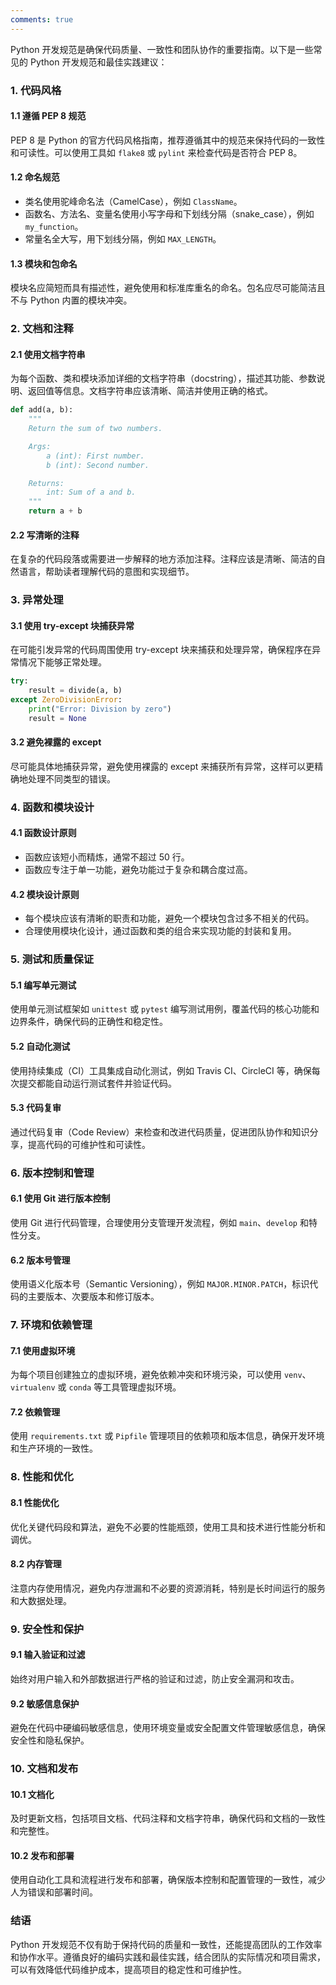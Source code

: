 ```yaml
---
comments: true
---
```


Python 开发规范是确保代码质量、一致性和团队协作的重要指南。以下是一些常见的 Python 开发规范和最佳实践建议：

### 1. 代码风格

#### 1.1 遵循 PEP 8 规范

PEP 8 是 Python 的官方代码风格指南，推荐遵循其中的规范来保持代码的一致性和可读性。可以使用工具如 `flake8` 或 `pylint` 来检查代码是否符合 PEP 8。

#### 1.2 命名规范

- 类名使用驼峰命名法（CamelCase），例如 `ClassName`。
- 函数名、方法名、变量名使用小写字母和下划线分隔（snake_case），例如 `my_function`。
- 常量名全大写，用下划线分隔，例如 `MAX_LENGTH`。

#### 1.3 模块和包命名

模块名应简短而具有描述性，避免使用和标准库重名的命名。包名应尽可能简洁且不与 Python 内置的模块冲突。

### 2. 文档和注释

#### 2.1 使用文档字符串

为每个函数、类和模块添加详细的文档字符串（docstring），描述其功能、参数说明、返回值等信息。文档字符串应该清晰、简洁并使用正确的格式。

```python
def add(a, b):
    """
    Return the sum of two numbers.

    Args:
        a (int): First number.
        b (int): Second number.

    Returns:
        int: Sum of a and b.
    """
    return a + b
```

#### 2.2 写清晰的注释

在复杂的代码段落或需要进一步解释的地方添加注释。注释应该是清晰、简洁的自然语言，帮助读者理解代码的意图和实现细节。

### 3. 异常处理

#### 3.1 使用 try-except 块捕获异常

在可能引发异常的代码周围使用 try-except 块来捕获和处理异常，确保程序在异常情况下能够正常处理。

```python
try:
    result = divide(a, b)
except ZeroDivisionError:
    print("Error: Division by zero")
    result = None
```

#### 3.2 避免裸露的 except

尽可能具体地捕获异常，避免使用裸露的 except 来捕获所有异常，这样可以更精确地处理不同类型的错误。

### 4. 函数和模块设计

#### 4.1 函数设计原则

- 函数应该短小而精炼，通常不超过 50 行。
- 函数应专注于单一功能，避免功能过于复杂和耦合度过高。

#### 4.2 模块设计原则

- 每个模块应该有清晰的职责和功能，避免一个模块包含过多不相关的代码。
- 合理使用模块化设计，通过函数和类的组合来实现功能的封装和复用。

### 5. 测试和质量保证

#### 5.1 编写单元测试

使用单元测试框架如 `unittest` 或 `pytest` 编写测试用例，覆盖代码的核心功能和边界条件，确保代码的正确性和稳定性。

#### 5.2 自动化测试

使用持续集成（CI）工具集成自动化测试，例如 Travis CI、CircleCI 等，确保每次提交都能自动运行测试套件并验证代码。

#### 5.3 代码复审

通过代码复审（Code Review）来检查和改进代码质量，促进团队协作和知识分享，提高代码的可维护性和可读性。

### 6. 版本控制和管理

#### 6.1 使用 Git 进行版本控制

使用 Git 进行代码管理，合理使用分支管理开发流程，例如 `main`、`develop` 和特性分支。

#### 6.2 版本号管理

使用语义化版本号（Semantic Versioning），例如 `MAJOR.MINOR.PATCH`，标识代码的主要版本、次要版本和修订版本。

### 7. 环境和依赖管理

#### 7.1 使用虚拟环境

为每个项目创建独立的虚拟环境，避免依赖冲突和环境污染，可以使用 `venv`、`virtualenv` 或 `conda` 等工具管理虚拟环境。

#### 7.2 依赖管理

使用 `requirements.txt` 或 `Pipfile` 管理项目的依赖项和版本信息，确保开发环境和生产环境的一致性。

### 8. 性能和优化

#### 8.1 性能优化

优化关键代码段和算法，避免不必要的性能瓶颈，使用工具和技术进行性能分析和调优。

#### 8.2 内存管理

注意内存使用情况，避免内存泄漏和不必要的资源消耗，特别是长时间运行的服务和大数据处理。

### 9. 安全性和保护

#### 9.1 输入验证和过滤

始终对用户输入和外部数据进行严格的验证和过滤，防止安全漏洞和攻击。

#### 9.2 敏感信息保护

避免在代码中硬编码敏感信息，使用环境变量或安全配置文件管理敏感信息，确保安全性和隐私保护。

### 10. 文档和发布

#### 10.1 文档化

及时更新文档，包括项目文档、代码注释和文档字符串，确保代码和文档的一致性和完整性。

#### 10.2 发布和部署

使用自动化工具和流程进行发布和部署，确保版本控制和配置管理的一致性，减少人为错误和部署时间。

### 结语

Python 开发规范不仅有助于保持代码的质量和一致性，还能提高团队的工作效率和协作水平。遵循良好的编码实践和最佳实践，结合团队的实际情况和项目需求，可以有效降低代码维护成本，提高项目的稳定性和可维护性。